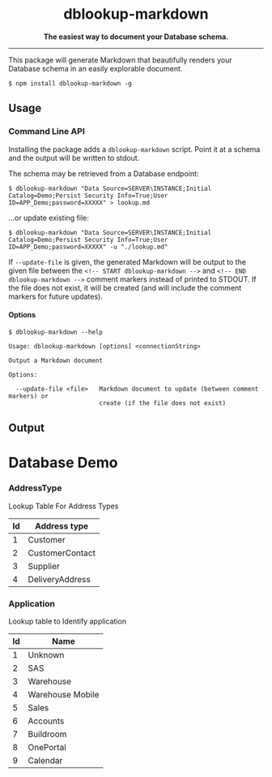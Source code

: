 <div align="center">

# dblookup-markdown

**The easiest way to document your Database schema.**


</div>

---

This package will generate Markdown that beautifully renders your Database schema
in an easily explorable document.


```console
$ npm install dblookup-markdown -g
```

## Usage

### Command Line API

Installing the package adds a `dblookup-markdown` script. Point it at a schema
and the output will be written to stdout.

The schema may be retrieved from a Database endpoint:

```console
$ dblookup-markdown "Data Source=SERVER\INSTANCE;Initial Catalog=Demo;Persist Security Info=True;User ID=APP_Demo;password=XXXXX" > lookup.md
```

…or update existing file:

```console
$ dblookup-markdown "Data Source=SERVER\INSTANCE;Initial Catalog=Demo;Persist Security Info=True;User ID=APP_Demo;password=XXXXX" -u "./lookup.md"
```

If `--update-file` is given, the generated Markdown will be output to the given
file between the `<!-- START dblookup-markdown -->` and `<!-- END dblookup-markdown -->`
comment markers instead of printed to STDOUT. If the file does not exist, it
will be created (and will include the comment markers for future updates).

#### Options

```console
$ dblookup-markdown --help

Usage: dblookup-markdown [options] <connectionString>

Output a Markdown document 

Options:

  --update-file <file>   Markdown document to update (between comment markers) or
                         create (if the file does not exist)
```


## Output


<!-- START dblookup-markdown -->

# Database **Demo**

### AddressType

Lookup Table For Address Types

| Id    | Address type    |
| ----- | --------------- |
| 1     | Customer        |
| 2     | CustomerContact |
| 3     | Supplier        |
| 4     | DeliveryAddress |

### Application

Lookup table to Identify application

| Id    | Name             |
| ----- | ---------------- |
| 1     | Unknown          |
| 2     | SAS              |
| 3     | Warehouse        |
| 4     | Warehouse Mobile |
| 5     | Sales            |
| 6     | Accounts         |
| 7     | Buildroom        |
| 8     | OnePortal        |
| 9     | Calendar         |

<!-- END dblookup-markdown -->

